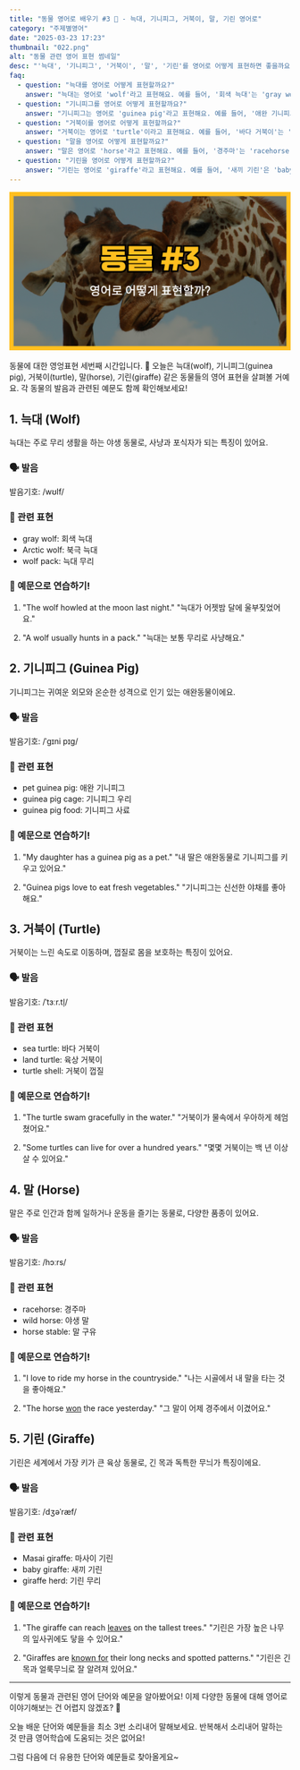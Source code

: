 ```yaml
---
title: "동물 영어로 배우기 #3 🐢 - 늑대, 기니피그, 거북이, 말, 기린 영어로"
category: "주제별영어"
date: "2025-03-23 17:23"
thumbnail: "022.png"
alt: "동물 관련 영어 표현 썸네일"
desc: "'늑대', '기니피그', '거북이', '말', '기린'를 영어로 어떻게 표현하면 좋을까요? 각 동물의 특징과 발음, 관련 표현을 알아보고 예문으로 연습해보는 시간을 가져봅시다."
faq:
  - question: "늑대를 영어로 어떻게 표현할까요?"
    answer: "늑대는 영어로 'wolf'라고 표현해요. 예를 들어, '회색 늑대'는 'gray wolf'라고 말할 수 있어요."
  - question: "기니피그를 영어로 어떻게 표현할까요?"
    answer: "기니피그는 영어로 'guinea pig'라고 표현해요. 예를 들어, '애완 기니피그'는 'pet guinea pig'라고 말할 수 있어요."
  - question: "거북이를 영어로 어떻게 표현할까요?"
    answer: "거북이는 영어로 'turtle'이라고 표현해요. 예를 들어, '바다 거북이'는 'sea turtle'이라고 말할 수 있어요."
  - question: "말을 영어로 어떻게 표현할까요?"
    answer: "말은 영어로 'horse'라고 표현해요. 예를 들어, '경주마'는 'racehorse'라고 말할 수 있어요."
  - question: "기린을 영어로 어떻게 표현할까요?"
    answer: "기린는 영어로 'giraffe'라고 표현해요. 예를 들어, '새끼 기린'은 'baby giraffe'라고 말할 수 있어요."
---
```


![동물 영어표현 #3 썸네일](./022.png)

동물에 대한 영엉표현 세번째 시간입니다. 🐾 오늘은 늑대(wolf), 기니피그(guinea pig), 거북이(turtle), 말(horse), 기린(giraffe) 같은 동물들의 영어 표현을 살펴볼 거예요. 각 동물의 발음과 관련된 예문도 함께 확인해보세요!

## 1. 늑대 (Wolf)

늑대는 주로 무리 생활을 하는 야생 동물로, 사냥과 포식자가 되는 특징이 있어요.

### 🗣️ 발음

<span data-pronunciation="wolf">발음기호: /wʊlf/</span>

### 💭 관련 표현

- gray wolf: 회색 늑대
- Arctic wolf: 북극 늑대
- wolf pack: 늑대 무리

### 📝 예문으로 연습하기!

1. "The wolf howled at the moon last night."
   "늑대가 어젯밤 달에 울부짖었어요."

2. "A wolf usually hunts in a pack."
   "늑대는 보통 무리로 사냥해요."

## 2. 기니피그 (Guinea Pig)

기니피그는 귀여운 외모와 온순한 성격으로 인기 있는 애완동물이에요.

### 🗣️ 발음

<span data-pronunciation="guinea pig">발음기호: /ˈɡɪni pɪɡ/</span>

### 💭 관련 표현

- pet guinea pig: 애완 기니피그
- guinea pig cage: 기니피그 우리
- guinea pig food: 기니피그 사료

### 📝 예문으로 연습하기!

1. "My daughter has a guinea pig as a pet."
   "내 딸은 애완동물로 기니피그를 키우고 있어요."

2. "Guinea pigs love to eat fresh vegetables."
   "기니피그는 신선한 야채를 좋아해요."

## 3. 거북이 (Turtle)

거북이는 느린 속도로 이동하며, 껍질로 몸을 보호하는 특징이 있어요.

### 🗣️ 발음

<span data-pronunciation="turtle">발음기호: /ˈtɜːr.tl̩/</span>

### 💭 관련 표현

- sea turtle: 바다 거북이
- land turtle: 육상 거북이
- turtle shell: 거북이 껍질

### 📝 예문으로 연습하기!

1. "The turtle swam gracefully in the water."
   "거북이가 물속에서 우아하게 헤엄쳤어요."

2. "Some turtles can live for over a hundred years."
   "몇몇 거북이는 백 년 이상 살 수 있어요."

## 4. 말 (Horse)

말은 주로 인간과 함께 일하거나 운동을 즐기는 동물로, 다양한 품종이 있어요.

### 🗣️ 발음

<span data-pronunciation="horse">발음기호: /hɔːrs/</span>

### 💭 관련 표현

- racehorse: 경주마
- wild horse: 야생 말
- horse stable: 말 구유

### 📝 예문으로 연습하기!

1. "I love to ride my horse in the countryside."
   "나는 시골에서 내 말을 타는 것을 좋아해요."

2. "The horse [won](/blog/in-english/456.win/) the race yesterday."
   "그 말이 어제 경주에서 이겼어요."

## 5. 기린 (Giraffe)

기린은 세계에서 가장 키가 큰 육상 동물로, 긴 목과 독특한 무늬가 특징이에요.

### 🗣️ 발음

<span data-pronunciation="giraffe">발음기호: /dʒəˈræf/</span>

### 💭 관련 표현

- Masai giraffe: 마사이 기린
- baby giraffe: 새끼 기린
- giraffe herd: 기린 무리

### 📝 예문으로 연습하기!

1. "The giraffe can reach [leaves](/blog/in-english/402.leave/) on the tallest trees."
   "기린은 가장 높은 나무의 잎사귀에도 닿을 수 있어요."

2. "Giraffes are <a href="/blog/in-english/329.be-known-for/">known for</a> their long necks and spotted patterns."
   "기린은 긴 목과 얼룩무늬로 잘 알려져 있어요."

---

이렇게 동물과 관련된 영어 단어와 예문을 알아봤어요! 이제 다양한 동물에 대해 영어로 이야기해보는 건 어렵지 않겠죠? 🐢

오늘 배운 단어와 예문들을 최소 3번 소리내어 말해보세요. 반복해서 소리내어 말하는 것 만큼 영어학습에 도움되는 것은 없어요!

그럼 다음에 더 유용한 단어와 예문들로 찾아올게요~
